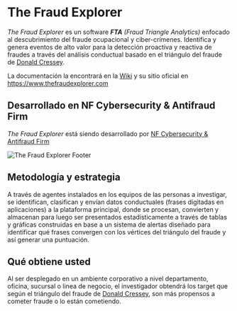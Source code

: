 # The Fraud Explorer

*The Fraud Explorer* es un software _**FTA** (Fraud Triangle Analytics)_ enfocado al descubrimiento del fraude ocupacional y ciber-crímenes. Identifica y genera eventos de alto valor para la detección proactiva y reactiva de fraudes a través del análisis conductual basado en el triángulo del fraude de [Donald Cressey](https://en.wikipedia.org/wiki/Donald_Cressey). 

La documentación la encontrará en la [Wiki](https://github.com/nfsecurity/the-fraud-explorer/wiki) y su sitio oficial en https://www.thefraudexplorer.com

## Desarrollado en NF Cybersecurity & Antifraud Firm

*The Fraud Explorer* está siendo desarrollado por [NF Cybersecurity & Antifraud Firm](https://www.nfsec.company)

![The Fraud Explorer Footer](https://www.thefraudexplorer.com/img/mainPictureFooter.png)

## Metodología y estrategia

A través de agentes instalados en los equipos de las personas a investigar, se identifican, clasifican y envían datos conductuales (frases digitadas en aplicaciones) a la plataforma principal, donde se procesan, convierten y almacenan para luego ser presentados estadísticamente a través de tablas y gráficas construidas en base a un sistema de alertas diseñado para identificar qué frases convergen con los vértices del triángulo del fraude y así generar una puntuación.

## Qué obtiene usted

Al ser desplegado en un ambiente corporativo a nivel departamento, oficina, sucursal o linea de negocio, el investigador obtendrá los target que según el triángulo del fraude de [Donald Cressey](https://en.wikipedia.org/wiki/Donald_Cressey), son más propensos a cometer fraude o lo están cometiendo.

